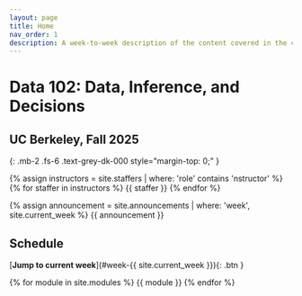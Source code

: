 ```yaml
---
layout: page
title: Home
nav_order: 1
description: A week-to-week description of the content covered in the course.
---
```


# Data 102: Data, Inference, and Decisions

## UC Berkeley, Fall 2025 
{: .mb-2 .fs-6 .text-grey-dk-000 style="margin-top: 0;"  }

<div>
{% assign instructors = site.staffers | where: 'role' contains 'nstructor' %}
  <div class="role">
    {% for staffer in instructors %}
    {{ staffer }}
    {% endfor %}
  </div>
</div>

{% assign announcement = site.announcements | where: 'week', site.current_week %}
{{ announcement }}


## Schedule
[**Jump to current week**](#week-{{ site.current_week }}){: .btn }

{% for module in site.modules %}
{{ module }}
{% endfor %}
